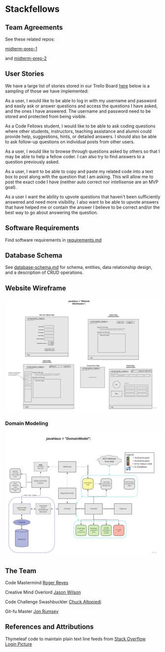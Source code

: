 # Stackfellows

## Team Agreements

See these related repos:

[midterm-prep-1](https://github.com/javahaus/midterm-prep-1)

and [midterm-prep-2](https://github.com/javahaus/midterm-prep-2)

## User Stories

We have a large list of stories stored in our Trello Board [here](https://trello.com/b/vgEW8ZaR/javahaus-project) below
is a sampling of those we have implemented:

As a user, I would like to be able to log in with my username and password and easily ask or answer questions
and access the questions I have asked, and the ones I have answered.  The username and password need to be stored
and protected from being visible.

As a Code Fellows student, I would like to be able to ask coding questions where other students, instructors, teaching
assistance and alumni could provide help, suggestions, hints, or detailed answers. I should also be able to ask 
follow-up questions on individual posts from other users.

As a user, I would like to browse through questions asked by others so that I may be able to help a fellow coder. I can 
also try to find answers to a question previously asked.

As a user, I want to be able to copy and paste my related code into a text box to post along with the question that 
I am asking. This will allow me to post the exact code I have (neither auto correct nor intellisense are an MVP goal).

As a user I want the ability to upvote questions that haven't been sufficiently answered and need more visibility. I 
also want to be able to upvote answers that have helped me or contain the answer I believe to be correct and/or the best
way to go about answering the question.

## Software Requirements

Find software requirements in [requirements.md](./PrepDocs/requirements.md)

## Database Schema

See [database-schema.md](./PrepDocs/database-schema.md) for schema, entities, data relationship design, and a 
description of CRUD operations.

## Website Wireframe

![Website Wireframe](Imgs/JavaHaus-web-wireframe.jpg)

### Domain Modeling

![Domain Architecture Design](Imgs/stackfellows-domain-architecture.jpg)

## The Team

Code Mastermind [Roger Reyes](https://github.com/RogerMReyes)

Creative Mind Overlord [Jason Wilson](https://github.com/WilsonJhub)

Code Challenge Swashbuckler [Chuck Altopiedi](https://github.com/ChuckAlto)

Git-fu Master [Jon Rumsey](https://github.com/nojronatron)

## References and Attributions

Thymeleaf code to maintain plain text line feeds from [Stack Overflow](https://stackoverflow.com/questions/49849839/spring-thymeleaf-text-next-line)  
[Login Picture](https://www.pexels.com/photo/photo-of-people-looking-on-laptop-3182750/)
